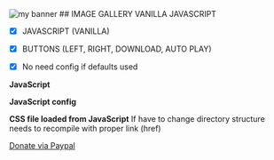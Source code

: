 <img src="https://user-images.githubusercontent.com/31342007/174409042-20f6e486-5aa5-46ad-bf79-a975f6d1f38c.png" alt="my banner">
## IMAGE GALLERY VANILLA JAVASCRIPT

- [x] JAVASCRIPT (VANILLA) 
- [x] BUTTONS (LEFT, RIGHT, DOWNLOAD, AUTO PLAY)
- [x] No need config if defaults used


**JavaScript**
<script defer src="js/gall7.min.js"></script>

**JavaScript config**
<script>
window.IGConfig = {
delaySeconds: 2,
showButtons: 1,
showButtonsOnPlay: 1,
imageContainer: 'gall7',
folder: 'x/', // string + "/" === folder
extension: '' // for bigger resolution
}
</script>

**CSS file loaded from JavaScript**
If have to change directory structure needs to recompile with proper link (href)

<a href="https://www.paypal.com/donate/?hosted_button_id=7KH4VV5GJR2BJ" rel="noopener" target="_blank">Donate via Paypal</a>
